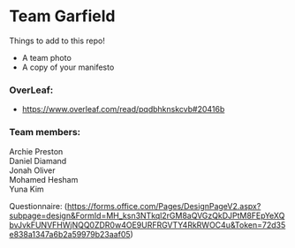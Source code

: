# Team Garfield

Things to add to this repo!
- A team photo
- A copy of your manifesto

### OverLeaf: 
- https://www.overleaf.com/read/pqdbhknskcvb#20416b


### Team members:  
Archie Preston  
Daniel Diamand  
Jonah Oliver  
Mohamed Hesham  
Yuna Kim  

Questionnaire:
(https://forms.office.com/Pages/DesignPageV2.aspx?subpage=design&FormId=MH_ksn3NTkql2rGM8aQVGzQkDJPtM8FEpYeXQbvJvkFUNVFHWjNQQ0ZDR0w4OE9URFRGVTY4RkRWOC4u&Token=72d35e838a1347a6b2a59979b23aaf05)
